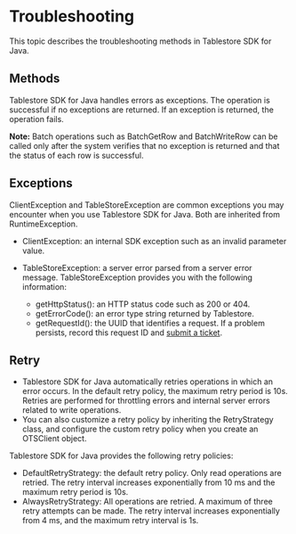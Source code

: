 # Troubleshooting

This topic describes the troubleshooting methods in Tablestore SDK for Java.

## Methods

Tablestore SDK for Java handles errors as exceptions. The operation is successful if no exceptions are returned. If an exception is returned, the operation fails.

**Note:** Batch operations such as BatchGetRow and BatchWriteRow can be called only after the system verifies that no exception is returned and that the status of each row is successful.

## Exceptions

ClientException and TableStoreException are common exceptions you may encounter when you use Tablestore SDK for Java. Both are inherited from RuntimeException.

-   ClientException: an internal SDK exception such as an invalid parameter value.
-   TableStoreException: a server error parsed from a server error message. TableStoreException provides you with the following information:

    -   getHttpStatus\(\): an HTTP status code such as 200 or 404.
    -   getErrorCode\(\): an error type string returned by Tablestore.
    -   getRequestId\(\): the UUID that identifies a request. If a problem persists, record this request ID and [submit a ticket](https://workorder-intl.console.aliyun.com/#/ticket/createInd).

## Retry

-   Tablestore SDK for Java automatically retries operations in which an error occurs. In the default retry policy, the maximum retry period is 10s. Retries are performed for throttling errors and internal server errors related to write operations.
-   You can also customize a retry policy by inheriting the RetryStrategy class, and configure the custom retry policy when you create an OTSClient object.

Tablestore SDK for Java provides the following retry policies:

-   DefaultRetryStrategy: the default retry policy. Only read operations are retried. The retry interval increases exponentially from 10 ms and the maximum retry period is 10s.
-   AlwaysRetryStrategy: All operations are retried. A maximum of three retry attempts can be made. The retry interval increases exponentially from 4 ms, and the maximum retry interval is 1s.


